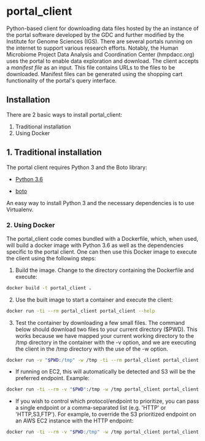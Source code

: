# portal_client

Python-based client for downloading data files hosted by the an instance of
the portal software developed by the GDC and further modified by the
Institute for Genome Sciences (IGS). There are several portals running on the
internet to support various research efforts. Notably, the Human Microbiome
Project Data Analysis and Coordination Center (hmpdacc.org) uses the portal
to enable data exploration and download. The client accepts a *manifest file*
as an input. This file contains URLs to the files to be downloaded. Manifest
files can be generated using the shopping cart functionality of the portal's
query interface.

## Installation

There are 2 basic ways to install portal_client:

1. Traditional installation
2. Using Docker

## 1. Traditional installation

The portal client requires Python 3 and the Boto library:

- [Python 3.6](https://www.python.org/downloads/release/python-361/)

- [boto](https://pypi.python.org/pypi/boto)

An easy way to install Python 3 and the necessary dependencies is to use Virtualenv.

### 2. Using Docker

The portal_client code comes bundled with a Dockerfile, which, when used, will
build a docker image with Python 3.6 as well as the dependencies specific to
the portal client. One can then use this Docker image to execute the client
using the following steps:

1. Build the image. Change to the directory containing the Dockerfile and execute:

```bash
docker build -t portal_client .
```

2. Use the built image to start a container and execute the client:

```bash
docker run -ti --rm portal_client portal_client --help
```

3. Test the container by downloading a few small files. The command below should
download two files to your current directory ($PWD). This works because we have
mapped your current working directory to the /tmp directory in the container with
the -v option, and we are executing the client in the /tmp directory with the use
of the -w option.

```bash
docker run -v "$PWD:/tmp" -w /tmp -ti --rm portal_client portal_client --url=https://raw.githubusercontent.com/ihmpdcc/hmp_client/master/test/hmp_cart_example.tsv
```

  * If running on EC2, this will automatically be detected and S3 will be the preferred endpoint. Example:

```bash
docker run -ti --rm -v "$PWD":/tmp -w /tmp portal_client portal_client --url=https://raw.githubusercontent.com/ihmpdcc/hmp_client/master/test/hmp_cart_example.tsv
```

  * If you wish to control which protocol/endpoint to prioritize, you can pass
a single endpoint or a comma-separated list (e.g. 'HTTP' or 'HTTP,S3,FTP').
For example, to override the S3 prioritized endpoint on an AWS EC2 instance with
the HTTP endpoint:

```bash
docker run -ti --rm -v "$PWD:/tmp" -w /tmp portal_client portal_client --url=https://raw.githubusercontent.com/ihmpdcc/hmp_client/master/test/hmp_cart_example.tsv --endpoint_priority=HTTP
```
